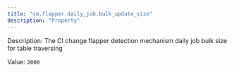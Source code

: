 ```yaml
---
title: "sm.flapper.daily_job.bulk_update_size"
description: "Property"
---
```


Description: The CI change flapper detection mechanism daily job bulk size for table traversing

Value: `2000`
